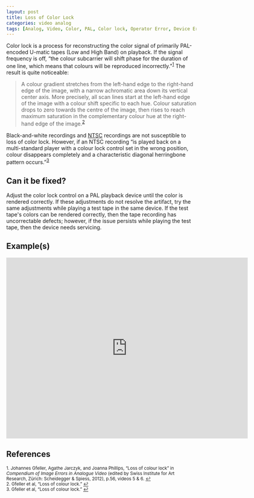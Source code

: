 ```yaml
---
layout: post
title: Loss of Color Lock
categories: video analog
tags: [Analog, Video, Color, PAL, Color lock, Operator Error, Device Error]
---
```


Color lock is a process for reconstructing the color signal of primarily PAL-encoded U-matic tapes (Low and High Band) on playback. If the signal frequency is off, “the colour subcarrier will shift phase for the duration of one line, which means that colours will be reproduced incorrectly.”<sup><a href="#fn1" id="ref1">1</a></sup> The result is quite noticeable:

<blockquote>A colour gradient stretches from the left-hand edge to the right-hand edge of the image, with a narrow achromatic area down its vertical center axis. More precisely, all scan lines start at the left-hand edge of the image with a colour shift specific to each hue. Colour saturation drops to zero towards the centre of the image, then rises to reach maximum saturation in the complementary colour hue at the right-hand edge of the image.<sup><a href="#fn2" id="ref2">2</a></sup></blockquote>  

Black-and-white recordings and [NTSC](http://en.wikipedia.org/wiki/NTSC) recordings are not susceptible to loss of color lock. However, if an NTSC recording “is played back on a multi-standard player with a colour lock control set in the wrong position, colour disappears completely and a characteristic diagonal herringbone pattern occurs.”<sup><a href="#fn3" id="ref3">3</a></sup>

## Can it be fixed?

Adjust the color lock control on a PAL playback device until the color is rendered correctly. If these adjustments do not resolve the artifact, try the same adjustments while playing a test tape in the same device. If the test tape's colors can be rendered correctly, then the tape recording has uncorrectable defects; however, if the issue persists while playing the test tape, then the device needs servicing.

## Example(s)

<iframe src="https://archive.org/embed/AVAAUmaticColorLock" width="640" height="480" frameborder="0" webkitallowfullscreen="true" mozallowfullscreen="true" allowfullscreen></iframe>

## References

<sup id="fn1">1. Johannes Gfeller, Agathe Jarczyk, and Joanna Phillips, “Loss of colour lock” in _Compendium of Image Errors in Analogue Video_ (edited by Swiss Institute for Art Research, Zürich: Scheidegger & Spiess, 2012), p.56, videos 5 & 6. <a href="#ref1" title="Jump back to footnote 1 in the text.">↩</a></sup>   
<sup id="fn2">2. Gfeller et al, “Loss of colour lock.” <a href="#ref2" title="Jump back to footnote 2 in the text.">↩</a></sup>   
<sup id="fn3">3. Gfeller et al, “Loss of colour lock.” <a href="#ref3" title="Jump back to footnote 3 in the text.">↩</a></sup>
